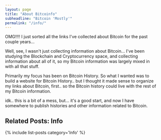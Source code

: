 ```yaml
---
layout: page
title: "About Bitcoinfo"
subheadline: "Bitcoin 'Mostly'"
permalink: "/info/"
---
```



OMG!!!! I just sorted all the links I've collected about Bitcoin for the past couple years...

Well, see, I wasn't just collecting information about Bitcoin... I've been studying the Blockchain and Cryptocurrency space, and collecting information about all of it, so my Bitcoin information was largely mixed in with all that stuff.

Primarily my focus has been on Bitcoin History.  So what I wanted was to build a website for Bitcoin History.. but I thought it made sense to organize my links about Bitcoin, first.. so the Bitcoin history could live with the rest of my Bitcoin information.

idk.. this is a bit of a mess, but... it's a good start, and now I have somewhere to publish histories and other information related to Bitcoin.

## Related Posts: Info

{% include list-posts category='Info' %}